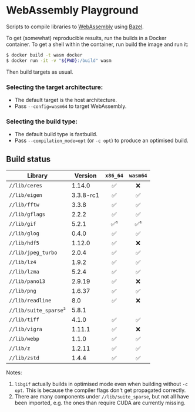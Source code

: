 # WebAssembly Playground

Scripts to compile libraries to [WebAssembly] using [Bazel].

To get (somewhat) reproducible results, run the builds in a Docker container.
To get a shell within the container, run build the image and run it:

```sh
$ docker build -t wasm docker
$ docker run -it -v "${PWD}:/build" wasm
```

Then build targets as usual.

### Selecting the target architecture:

- The default target is the host architecture.
- Pass `--config=wasm64` to target WebAssembly.

### Selecting the build type:
- The default build type is fastbuild.
- Pass `--compilation_mode=opt` (or `-c opt`) to produce an optimised build.

## Build status

| Library               | Version   | `x86_64` | `wasm64` |
|-----------------------|-----------|:--------:|:--------:|
| `//lib/ceres`         | 1.14.0    | ✅       | ❌       |
| `//lib/eigen`         | 3.3.8-rc1 | ✅       | ✅       |
| `//lib/fftw`          | 3.3.8     | ✅       | ✅       |
| `//lib/gflags`        | 2.2.2     | ✅       | ✅       |
| `//lib/gif`           | 5.2.1     | ✅¹      | ✅¹      |
| `//lib/glog`          | 0.4.0     | ✅       | ✅       |
| `//lib/hdf5`          | 1.12.0    | ✅       | ❌       |
| `//lib/jpeg_turbo`    | 2.0.4     | ✅       | ✅       |
| `//lib/lz4`           | 1.9.2     | ✅       | ✅       |
| `//lib/lzma`          | 5.2.4     | ✅       | ✅       |
| `//lib/pano13`        | 2.9.19    | ✅       | ❌       |
| `//lib/png`           | 1.6.37    | ✅       | ✅       |
| `//lib/readline`      | 8.0       | ✅       | ❌       |
| `//lib/suite_sparse`² | 5.8.1     |          |          |
| `//lib/tiff`          | 4.1.0     | ✅       | ✅       |
| `//lib/vigra`         | 1.11.1    | ✅       | ❌       |
| `//lib/webp`          | 1.1.0     | ✅       | ✅       |
| `//lib/z`             | 1.2.11    | ✅       | ✅       |
| `//lib/zstd`          | 1.4.4     | ✅       | ✅       |

Notes:

1. `libgif` actually builds in optimised mode even when building without `-c opt`.
   This is because the compiler flags don't get propagated correctly.
2. There are many components under `//lib/suite_sparse`, but not all have been
   imported, e.g. the ones than require CUDA are currently missing.

[Bazel]: https://bazel.build
[WebAssembly]: https://webassembly.org
